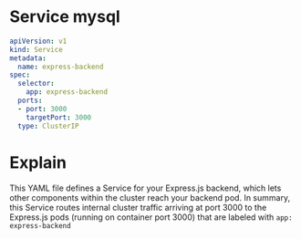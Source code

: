 # Service mysql

```yaml
apiVersion: v1
kind: Service
metadata:
  name: express-backend
spec:
  selector:
    app: express-backend
  ports:
  - port: 3000
    targetPort: 3000
  type: ClusterIP
```

# Explain

This YAML file defines a Service for your Express.js backend, which lets other components within the cluster reach your backend pod.
In summary, this Service routes internal cluster traffic arriving at port 3000 to the Express.js pods (running on container port 3000) that are labeled with `app: express-backend`